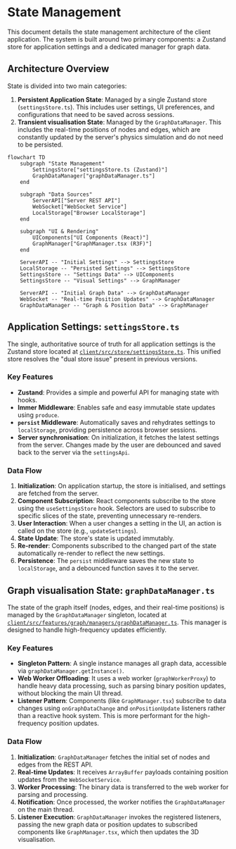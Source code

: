# State Management

This document details the state management architecture of the client application. The system is built around two primary components: a Zustand store for application settings and a dedicated manager for graph data.

## Architecture Overview

State is divided into two main categories:

1.  **Persistent Application State**: Managed by a single Zustand store (`settingsStore.ts`). This includes user settings, UI preferences, and configurations that need to be saved across sessions.
2.  **Transient visualisation State**: Managed by the `GraphDataManager`. This includes the real-time positions of nodes and edges, which are constantly updated by the server's physics simulation and do not need to be persisted.

```mermaid
flowchart TD
    subgraph "State Management"
        SettingsStore["settingsStore.ts (Zustand)"]
        GraphDataManager["graphDataManager.ts"]
    end

    subgraph "Data Sources"
        ServerAPI["Server REST API"]
        WebSocket["WebSocket Service"]
        LocalStorage["Browser LocalStorage"]
    end

    subgraph "UI & Rendering"
        UIComponents["UI Components (React)"]
        GraphManager["GraphManager.tsx (R3F)"]
    end

    ServerAPI -- "Initial Settings" --> SettingsStore
    LocalStorage -- "Persisted Settings" --> SettingsStore
    SettingsStore -- "Settings Data" --> UIComponents
    SettingsStore -- "Visual Settings" --> GraphManager

    ServerAPI -- "Initial Graph Data" --> GraphDataManager
    WebSocket -- "Real-time Position Updates" --> GraphDataManager
    GraphDataManager -- "Graph & Position Data" --> GraphManager
```

## Application Settings: `settingsStore.ts`

The single, authoritative source of truth for all application settings is the Zustand store located at [`client/src/store/settingsStore.ts`](../../client/src/store/settingsStore.ts). This unified store resolves the "dual store issue" present in previous versions.

### Key Features
-   **Zustand**: Provides a simple and powerful API for managing state with hooks.
-   **Immer Middleware**: Enables safe and easy immutable state updates using `produce`.
-   **`persist` Middleware**: Automatically saves and rehydrates settings to `localStorage`, providing persistence across browser sessions.
-   **Server synchronisation**: On initialization, it fetches the latest settings from the server. Changes made by the user are debounced and saved back to the server via the `settingsApi`.

### Data Flow
1.  **Initialization**: On application startup, the store is initialised, and settings are fetched from the server.
2.  **Component Subscription**: React components subscribe to the store using the `useSettingsStore` hook. Selectors are used to subscribe to specific slices of the state, preventing unnecessary re-renders.
3.  **User Interaction**: When a user changes a setting in the UI, an action is called on the store (e.g., `updateSettings`).
4.  **State Update**: The store's state is updated immutably.
5.  **Re-render**: Components subscribed to the changed part of the state automatically re-render to reflect the new settings.
6.  **Persistence**: The `persist` middleware saves the new state to `localStorage`, and a debounced function saves it to the server.

## Graph visualisation State: `graphDataManager.ts`

The state of the graph itself (nodes, edges, and their real-time positions) is managed by the `GraphDataManager` singleton, located at [`client/src/features/graph/managers/graphDataManager.ts`](../../client/src/features/graph/managers/graphDataManager.ts). This manager is designed to handle high-frequency updates efficiently.

### Key Features
-   **Singleton Pattern**: A single instance manages all graph data, accessible via `graphDataManager.getInstance()`.
-   **Web Worker Offloading**: It uses a web worker (`graphWorkerProxy`) to handle heavy data processing, such as parsing binary position updates, without blocking the main UI thread.
-   **Listener Pattern**: Components (like `GraphManager.tsx`) subscribe to data changes using `onGraphDataChange` and `onPositionUpdate` listeners rather than a reactive hook system. This is more performant for the high-frequency position updates.

### Data Flow
1.  **Initialization**: `GraphDataManager` fetches the initial set of nodes and edges from the REST API.
2.  **Real-time Updates**: It receives `ArrayBuffer` payloads containing position updates from the `WebSocketService`.
3.  **Worker Processing**: The binary data is transferred to the web worker for parsing and processing.
4.  **Notification**: Once processed, the worker notifies the `GraphDataManager` on the main thread.
5.  **Listener Execution**: `GraphDataManager` invokes the registered listeners, passing the new graph data or position updates to subscribed components like `GraphManager.tsx`, which then updates the 3D visualisation.